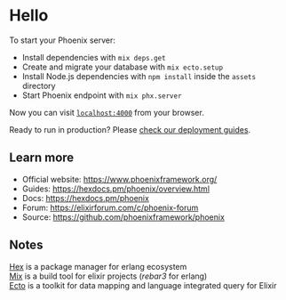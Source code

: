 # Hello

To start your Phoenix server:

  * Install dependencies with `mix deps.get`
  * Create and migrate your database with `mix ecto.setup`
  * Install Node.js dependencies with `npm install` inside the `assets` directory
  * Start Phoenix endpoint with `mix phx.server`

Now you can visit [`localhost:4000`](http://localhost:4000) from your browser.

Ready to run in production? Please [check our deployment guides](https://hexdocs.pm/phoenix/deployment.html).

## Learn more

  * Official website: https://www.phoenixframework.org/
  * Guides: https://hexdocs.pm/phoenix/overview.html
  * Docs: https://hexdocs.pm/phoenix
  * Forum: https://elixirforum.com/c/phoenix-forum
  * Source: https://github.com/phoenixframework/phoenix

## Notes
[Hex](https://hex.pm/) is a package manager for erlang ecosystem  
[Mix](https://hexdocs.pm/mix/Mix.html) is a build tool for elixir projects (_rebar3_ for erlang)  
[Ecto](https://hexdocs.pm/ecto/Ecto.html) is a toolkit for data mapping and language integrated query for Elixir  
